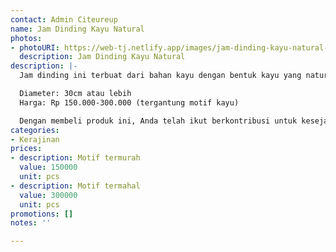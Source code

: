 ```yaml
---
contact: Admin Citeureup
name: Jam Dinding Kayu Natural
photos:
- photoURI: https://web-tj.netlify.app/images/jam-dinding-kayu-natural-1.jpeg
  description: Jam Dinding Kayu Natural
description: |-
  Jam dinding ini terbuat dari bahan kayu dengan bentuk kayu yang natural dan estetis. Motif kayu yang unik pada permukaannya tentu menambah keindahan dari jam dinding ini. Tidak hanya menunjukkan waktu, jam dinding ini juga akan mempercantik ruangan Anda.

  Diameter: 30cm atau lebih
  Harga: Rp 150.000-300.000 (tergantung motif kayu)

  Dengan membeli produk ini, Anda telah ikut berkontribusi untuk kesejahteraan kelompok masyarakat di desa kami.
categories:
- Kerajinan
prices:
- description: Motif termurah
  value: 150000
  unit: pcs
- description: Motif termahal
  value: 300000
  unit: pcs
promotions: []
notes: ''

---
```


